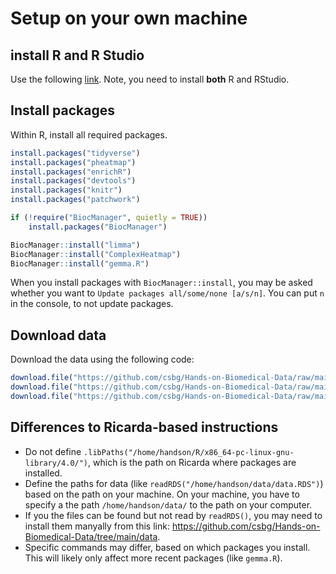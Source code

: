 # Setup on your own machine

## install R and R Studio
Use the following [link](https://rstudio-education.github.io/hopr/starting.html). Note, you need to install **both** R and RStudio.

## Install packages
Within R, install all required packages.
```R
install.packages("tidyverse")
install.packages("pheatmap")
install.packages("enrichR")
install.packages("devtools")
install.packages("knitr")
install.packages("patchwork")

if (!require("BiocManager", quietly = TRUE))
    install.packages("BiocManager")

BiocManager::install("limma")
BiocManager::install("ComplexHeatmap")
BiocManager::install("gemma.R")
```
When you install packages with `BiocManager::install`, you may be asked whether you want to `Update packages all/some/none [a/s/n]`. You can put `n` in the console, to not update packages.

## Download data
Download the data using the following code:
```R
download.file("https://github.com/csbg/Hands-on-Biomedical-Data/raw/main/data/data.RDS", "data.RDS")
download.file("https://github.com/csbg/Hands-on-Biomedical-Data/raw/main/data/design.RDS","design.RDS")
download.file("https://github.com/csbg/Hands-on-Biomedical-Data/raw/main/data/gmap.RDS", "gmap.RDS")
```

## Differences to Ricarda-based instructions
- Do not define `.libPaths("/home/handson/R/x86_64-pc-linux-gnu-library/4.0/")`, which is the path on Ricarda where packages are installed.
- Define the paths for data (like `readRDS("/home/handson/data/data.RDS")`) based on the path on your machine. On your machine, you have to specify a the path `/home/handson/data/` to the path on your computer.
- If you the files can be found but not read by `readRDS()`, you may need to install them manyally from this link: https://github.com/csbg/Hands-on-Biomedical-Data/tree/main/data.
- Specific commands may differ, based on which packages you install. This will likely only affect more recent packages (like `gemma.R`).
